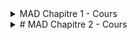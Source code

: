 <details>
  
<summary>MAD Chapitre 1 - Cours </summary>

![RAWSCAN Cours](https://github.com/gottburgm/Share/blob/master/PGITF/ANA/Scan/Ch1.cours.p2.jpg)
![RAWSCAN Cours](https://github.com/gottburgm/Share/blob/master/PGITF/ANA/Scan/Ch1.cours.p3.jpg)
![RAWSCAN Cours](https://github.com/gottburgm/Share/blob/master/PGITF/ANA/Scan/Ch1.cours.p4.jpg)
![RAWSCAN Cours](https://github.com/gottburgm/Share/blob/master/PGITF/ANA/Scan/Ch1.cours.p5.jpg)
![RAWSCAN Cours](https://github.com/gottburgm/Share/blob/master/PGITF/ANA/Scan/Ch1.cours.p6.jpg)
![RAWSCAN Cours](https://github.com/gottburgm/Share/blob/master/PGITF/ANA/Scan/Ch1.cours.p7.jpg)
![RAWSCAN Cours](https://github.com/gottburgm/Share/blob/master/PGITF/ANA/Scan/Ch1.cours.p8.jpg)
![RAWSCAN Cours](https://github.com/gottburgm/Share/blob/master/PGITF/ANA/Scan/Ch1.cours.p9.jpg)
![RAWSCAN Cours](https://github.com/gottburgm/Share/blob/master/PGITF/ANA/Scan/Ch1.cours.p10.jpg)
![RAWSCAN Cours](https://github.com/gottburgm/Share/blob/master/PGITF/ANA/Scan/Ch1.cours.p11.jpg)
![RAWSCAN Cours](https://github.com/gottburgm/Share/blob/master/PGITF/ANA/Scan/Ch1.cours.p12.jpg)
![RAWSCAN Cours](https://github.com/gottburgm/Share/blob/master/PGITF/ANA/Scan/Ch1.cours.p13.jpg)
![RAWSCAN Cours](https://github.com/gottburgm/Share/blob/master/PGITF/ANA/Scan/Ch1.cours.p14.jpg)
![RAWSCAN Cours](https://github.com/gottburgm/Share/blob/master/PGITF/ANA/Scan/Ch1.cours.p15.jpg)

</details>

<details>
  
<summary># MAD Chapitre 2 - Cours</summary>

![RAWSCAN Cours](https://github.com/gottburgm/Share/blob/master/PGITF/ANA/Scan/Ch2.cours.p16.jpg)
![RAWSCAN Cours](https://github.com/gottburgm/Share/blob/master/PGITF/ANA/Scan/Ch2.cours.p17.jpg)
![RAWSCAN Cours](https://github.com/gottburgm/Share/blob/master/PGITF/ANA/Scan/Ch2.cours.p18.jpg)
![RAWSCAN Cours](https://github.com/gottburgm/Share/blob/master/PGITF/ANA/Scan/Ch2.cours.p19.jpg)
![RAWSCAN Cours](https://github.com/gottburgm/Share/blob/master/PGITF/ANA/Scan/Ch2.cours.p20.jpg)
![RAWSCAN Cours](https://github.com/gottburgm/Share/blob/master/PGITF/ANA/Scan/Ch2.cours.p21.jpg)
![RAWSCAN Cours](https://github.com/gottburgm/Share/blob/master/PGITF/ANA/Scan/Ch2.cours.p22.jpg)
![RAWSCAN Cours](https://github.com/gottburgm/Share/blob/master/PGITF/ANA/Scan/Ch2.cours.p23.jpg)
![RAWSCAN Cours](https://github.com/gottburgm/Share/blob/master/PGITF/ANA/Scan/Ch2.cours.p24.jpg)
![RAWSCAN Cours](https://github.com/gottburgm/Share/blob/master/PGITF/ANA/Scan/Ch2.cours.p25.jpg)
![RAWSCAN Cours](https://github.com/gottburgm/Share/blob/master/PGITF/ANA/Scan/Ch2.cours.p26.jpg)
![RAWSCAN Cours](https://github.com/gottburgm/Share/blob/master/PGITF/ANA/Scan/Ch2.cours.p27.jpg)
![RAWSCAN Cours](https://github.com/gottburgm/Share/blob/master/PGITF/ANA/Scan/Ch2.cours.p28.jpg)
![RAWSCAN Cours](https://github.com/gottburgm/Share/blob/master/PGITF/ANA/Scan/Ch2.cours.p29.jpg)
![RAWSCAN Cours](https://github.com/gottburgm/Share/blob/master/PGITF/ANA/Scan/Ch2.cours.p30.jpg)
![RAWSCAN Cours](https://github.com/gottburgm/Share/blob/master/PGITF/ANA/Scan/Ch2.cours.p31.jpg)
![RAWSCAN Cours](https://github.com/gottburgm/Share/blob/master/PGITF/ANA/Scan/Ch2.cours.p32.jpg)
![RAWSCAN Cours](https://github.com/gottburgm/Share/blob/master/PGITF/ANA/Scan/Ch2.cours.p33.jpg)

</details>
